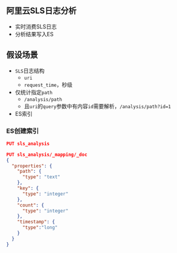 ## 阿里云SLS日志分析

- 实时消费SLS日志
- 分析结果写入ES

## 假设场景
- `SLS`日志结构
    - `uri`
    - `request_time`，秒级
- 仅统计指定`path`
    - `/analysis/path`
    - 且`uri`的`query`参数中有内容`id`需要解析，`/analysis/path?id=1`
- ES索引

### ES创建索引
```json
PUT sls_analysis

PUT sls_analysis/_mapping/_doc
{
  "properties": {
    "path": {
      "type": "text"
    },
    "key": {
      "type": "integer"
    },
    "count": {
      "type": "integer"
    },
    "timestamp": {
      "type":"long"
    }
  }
}
```